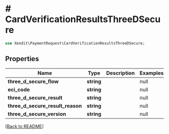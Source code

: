 # # CardVerificationResultsThreeDSecure


```php
use Xendit\PaymentRequest\CardVerificationResultsThreeDSecure;
```

## Properties

Name | Type | Description | Examples | Notes
------------ | ------------- | ------------- | ------------- | ------------- 
**three_d_secure_flow** | **string** |  | null |  [optional]
**eci_code** | **string** |  | null |  [optional]
**three_d_secure_result** | **string** |  | null |  [optional]
**three_d_secure_result_reason** | **string** |  | null |  [optional]
**three_d_secure_version** | **string** |  | null |  [optional]

[[Back to README]](../../README.md)
